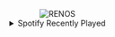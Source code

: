 <div align="center">
<picture>
    <source media="(prefers-color-scheme: dark)" srcset="https://i.ibb.co/wYvCbF1/output-gif.gif">
    <source media="(prefers-color-scheme: light)" srcset="https://i.ibb.co/wYvCbF1/output-gif.gif">
    <img alt="RENOS" src="https://i.ibb.co/wYvCbF1/output-gif.gif">
</picture>
<details>
<summary>Spotify Recently Played</summary>
<img src="https://spotify-recently-played-readme.vercel.app/api?user=31d6d6zerc5ct6kck32na2ozsqf4&unique=1&width=400" alt="Spotify" />
</details>
</div>

<!-- Image deletion URL: https://ibb.co/Ybr8KFG/e377da7fa61dc026492671db93e492d7 -->